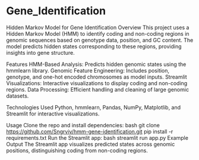 # Gene_Identification

Hidden Markov Model for Gene Identification
Overview
This project uses a Hidden Markov Model (HMM) to identify coding and non-coding regions in genomic sequences based on genotype data, position, and GC content. The model predicts hidden states corresponding to these regions, providing insights into gene structure.

Features
HMM-Based Analysis: Predicts hidden genomic states using the hmmlearn library.
Genomic Feature Engineering: Includes position, genotype, and one-hot encoded chromosomes as model inputs.
Streamlit Visualizations: Interactive visualizations to display coding and non-coding regions.
Data Processing: Efficient handling and cleaning of large genomic datasets.

Technologies Used
Python, hmmlearn, Pandas, NumPy, Matplotlib, and Streamlit for interactive visualizations.

Usage
Clone the repo and install dependencies:
bash
git clone https://github.com/Sngrviv/hmm-gene-identification.git
pip install -r requirements.txt
Run the Streamlit app:
bash
streamlit run app.py
Example Output
The Streamlit app visualizes predicted states across genomic positions, distinguishing coding from non-coding regions.
